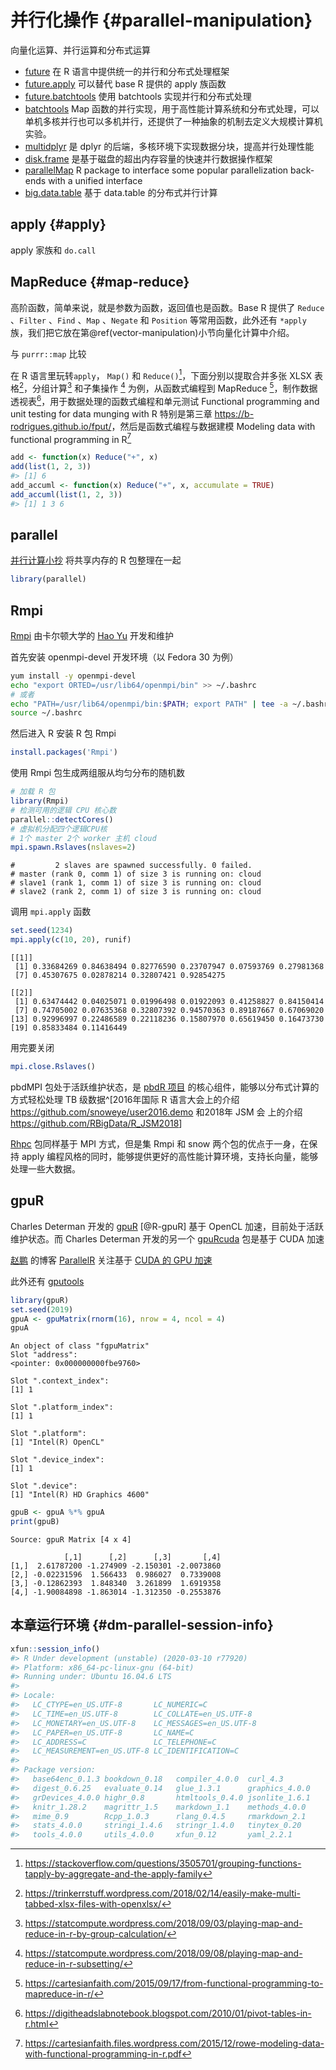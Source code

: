 # 并行化操作 {#parallel-manipulation}

向量化运算、并行运算和分布式运算

- [future](https://github.com/HenrikBengtsson/future) 在 R 语言中提供统一的并行和分布式处理框架
- [future.apply](https://github.com/HenrikBengtsson/future.apply) 可以替代 base R 提供的 apply 族函数
- [future.batchtools](https://github.com/HenrikBengtsson/future.batchtools) 使用 batchtools 实现并行和分布式处理
- [batchtools](https://github.com/mllg/batchtools) Map 函数的并行实现，用于高性能计算系统和分布式处理，可以单机多核并行也可以多机并行，还提供了一种抽象的机制去定义大规模计算机实验。
- [multidplyr](https://github.com/hadley/multidplyr) 是 dplyr 的后端，多核环境下实现数据分块，提高并行处理性能
- [disk.frame](https://github.com/xiaodaigh/disk.frame) 是基于磁盘的超出内存容量的快速并行数据操作框架
- [parallelMap](https://github.com/berndbischl/parallelMap) R package to interface some popular parallelization back-ends with a unified interface
- [big.data.table](https://github.com/jangorecki/big.data.table) 基于 data.table 的分布式并行计算

## apply {#apply}

apply 家族和 `do.call` 

## MapReduce {#map-reduce}

高阶函数，简单来说，就是参数为函数，返回值也是函数。Base R 提供了 `Reduce` 、`Filter` 、`Find` 、`Map` 、`Negate` 和 `Position` 等常用函数，此外还有 `*apply` 族，我们把它放在第\@ref(vector-manipulation)小节向量化计算中介绍。

与 `purrr::map` 比较

在 R 语言里玩转`apply`， `Map()` 和 `Reduce()`[^apply-family]，下面分别以提取合并多张 XLSX 表格[^openxl-map]，分组计算[^by-group-calculation] 和子集操作 [^subsetting] 为例，从函数式编程到 MapReduce [^funcprog-map-reduce]，制作数据透视表[^pivot-tables]，用于数据处理的函数式编程和单元测试 Functional programming and unit testing for data munging with R 特别是第三章 <https://b-rodrigues.github.io/fput/>，然后是函数式编程与数据建模 Modeling data with functional programming in R[^modeling-funcprog]



```r
add <- function(x) Reduce("+", x)
add(list(1, 2, 3))
#> [1] 6
add_accuml <- function(x) Reduce("+", x, accumulate = TRUE)
add_accuml(list(1, 2, 3))
#> [1] 1 3 6
```


## parallel 

[并行计算小抄](https://github.com/ardeeshany/Parallel_Computing) 将共享内存的 R 包整理在一起


```r
library(parallel)
```


## Rmpi 

[Rmpi](http://fisher.stats.uwo.ca/faculty/yu/Rmpi/) 由卡尔顿大学的 [Hao Yu](https://www.uwo.ca/stats/people/bios/hao-yu.html) 开发和维护

首先安装 openmpi-devel 开发环境（以 Fedora 30 为例）


```bash
yum install -y openmpi-devel
echo "export ORTED=/usr/lib64/openmpi/bin" >> ~/.bashrc
# 或者
echo "PATH=/usr/lib64/openmpi/bin:$PATH; export PATH" | tee -a ~/.bashrc
source ~/.bashrc
```

然后进入 R 安装 R 包 Rmpi


```r
install.packages('Rmpi')
```

使用 Rmpi 包生成两组服从均匀分布的随机数


```r
# 加载 R 包
library(Rmpi)
# 检测可用的逻辑 CPU 核心数
parallel::detectCores()
# 虚拟机分配四个逻辑CPU核 
# 1个 master 2个 worker 主机 cloud
mpi.spawn.Rslaves(nslaves=2)
```
```
#         2 slaves are spawned successfully. 0 failed.
# master (rank 0, comm 1) of size 3 is running on: cloud
# slave1 (rank 1, comm 1) of size 3 is running on: cloud
# slave2 (rank 2, comm 1) of size 3 is running on: cloud
```

调用 `mpi.apply` 函数


```r
set.seed(1234)
mpi.apply(c(10, 20), runif)
```
```
[[1]]
 [1] 0.33684269 0.84638494 0.82776590 0.23707947 0.07593769 0.27981368
 [7] 0.45307675 0.02878214 0.32807421 0.92854275

[[2]]
 [1] 0.63474442 0.04025071 0.01996498 0.01922093 0.41258827 0.84150414
 [7] 0.74705002 0.07635368 0.32807392 0.94570363 0.89187667 0.67069020
[13] 0.92996997 0.22486589 0.22118236 0.15807970 0.65619450 0.16473730
[19] 0.85833484 0.11416449
```

用完要关闭


```r
mpi.close.Rslaves()
```

pbdMPI 包处于活跃维护状态，是 [pbdR 项目](https://github.com/RBigData) 的核心组件，能够以分布式计算的方式轻松处理 TB 级数据^[2016年国际 R 语言大会上的介绍<https://github.com/snoweye/user2016.demo> 和2018年 JSM 会 上的介绍 <https://github.com/RBigData/R_JSM2018>]

[Rhpc](https://prs.ism.ac.jp/~nakama/Rhpc/) 包同样基于 MPI 方式，但是集 Rmpi 和 snow 两个包的优点于一身，在保持 apply 编程风格的同时，能够提供更好的高性能计算环境，支持长向量，能够处理一些大数据。

## gpuR

Charles Determan 开发的 [gpuR](https://github.com/cdeterman/gpuR) [@R-gpuR] 基于 OpenCL 加速，目前处于活跃维护状态。而 Charles Determan 开发的另一个 [gpuRcuda](https://github.com/gpuRcore/gpuRcuda) 包是基于 CUDA 加速

[赵鹏](https://github.com/PatricZhao) 的博客 [ParallelR](http://www.parallelr.com/) 关注基于 [CUDA 的 GPU 加速](https://devblogs.nvidia.com/accelerate-r-applications-cuda/)

此外还有 [gputools](https://github.com/nullsatz/gputools)


```r
library(gpuR)
set.seed(2019)
gpuA <- gpuMatrix(rnorm(16), nrow = 4, ncol = 4)
gpuA
```
```
An object of class "fgpuMatrix"
Slot "address":
<pointer: 0x000000000fbe9760>

Slot ".context_index":
[1] 1

Slot ".platform_index":
[1] 1

Slot ".platform":
[1] "Intel(R) OpenCL"

Slot ".device_index":
[1] 1

Slot ".device":
[1] "Intel(R) HD Graphics 4600"
```

```r
gpuB <- gpuA %*% gpuA
print(gpuB)
```
```
Source: gpuR Matrix [4 x 4]

            [,1]      [,2]      [,3]       [,4]
[1,]  2.61787200 -1.274909 -2.150301 -2.0073860
[2,] -0.02231596  1.566433  0.986027  0.7339008
[3,] -0.12862393  1.848340  3.261899  1.6919358
[4,] -1.90084898 -1.863014 -1.312350 -0.2553876
```



## 本章运行环境 {#dm-parallel-session-info}


```r
xfun::session_info()
#> R Under development (unstable) (2020-03-10 r77920)
#> Platform: x86_64-pc-linux-gnu (64-bit)
#> Running under: Ubuntu 16.04.6 LTS
#> 
#> Locale:
#>   LC_CTYPE=en_US.UTF-8       LC_NUMERIC=C              
#>   LC_TIME=en_US.UTF-8        LC_COLLATE=en_US.UTF-8    
#>   LC_MONETARY=en_US.UTF-8    LC_MESSAGES=en_US.UTF-8   
#>   LC_PAPER=en_US.UTF-8       LC_NAME=C                 
#>   LC_ADDRESS=C               LC_TELEPHONE=C            
#>   LC_MEASUREMENT=en_US.UTF-8 LC_IDENTIFICATION=C       
#> 
#> Package version:
#>   base64enc_0.1.3 bookdown_0.18   compiler_4.0.0  curl_4.3       
#>   digest_0.6.25   evaluate_0.14   glue_1.3.1      graphics_4.0.0 
#>   grDevices_4.0.0 highr_0.8       htmltools_0.4.0 jsonlite_1.6.1 
#>   knitr_1.28.2    magrittr_1.5    markdown_1.1    methods_4.0.0  
#>   mime_0.9        Rcpp_1.0.3      rlang_0.4.5     rmarkdown_2.1  
#>   stats_4.0.0     stringi_1.4.6   stringr_1.4.0   tinytex_0.20   
#>   tools_4.0.0     utils_4.0.0     xfun_0.12       yaml_2.2.1
```

[^pipe-r]: https://www.datacamp.com/community/tutorials/pipe-r-tutorial
[^create-an-empty-data-frame]: https://stackoverflow.com/questions/10689055
[^modeling-funcprog]: https://cartesianfaith.files.wordpress.com/2015/12/rowe-modeling-data-with-functional-programming-in-r.pdf
[^funcprog-map-reduce]: https://cartesianfaith.com/2015/09/17/from-functional-programming-to-mapreduce-in-r/
[^pivot-tables]: https://digitheadslabnotebook.blogspot.com/2010/01/pivot-tables-in-r.html
[^openxl-map]: https://trinkerrstuff.wordpress.com/2018/02/14/easily-make-multi-tabbed-xlsx-files-with-openxlsx/
[^by-group-calculation]: https://statcompute.wordpress.com/2018/09/03/playing-map-and-reduce-in-r-by-group-calculation/
[^subsetting]: https://statcompute.wordpress.com/2018/09/08/playing-map-and-reduce-in-r-subsetting/
[^apply-family]: https://stackoverflow.com/questions/3505701/grouping-functions-tapply-by-aggregate-and-the-apply-family
